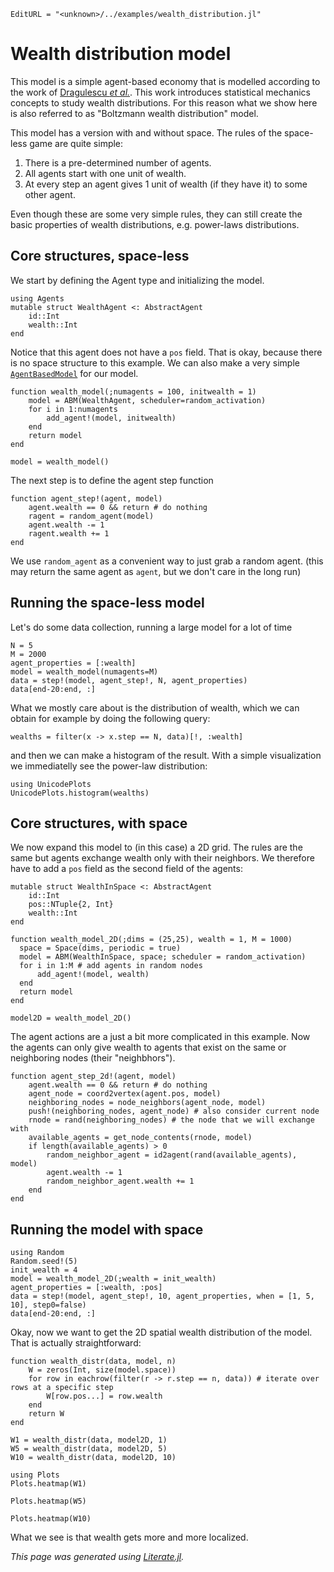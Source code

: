 ```@meta
EditURL = "<unknown>/../examples/wealth_distribution.jl"
```

# Wealth distribution model

This model is a simple agent-based economy that is modelled according
to the work of [Dragulescu *et al.*](https://arxiv.org/abs/cond-mat/0211175).
This work introduces statistical mechanics concepts to study wealth distributions.
For this reason what we show here is also referred to as "Boltzmann wealth
distribution" model.

This model has a version with and without space.
The rules of the space-less game are quite simple:
1. There is a pre-determined number of agents.
2. All agents start with one unit of wealth.
3. At every step an agent gives 1 unit of wealth (if they have it) to some other agent.

Even though these are some very simple rules, they can still create the basic
properties of wealth distributions, e.g. power-laws distributions.

## Core structures, space-less
We start by defining the Agent type and initializing the model.

```@example wealth_distribution
using Agents
mutable struct WealthAgent <: AbstractAgent
    id::Int
    wealth::Int
end
```

Notice that this agent does not have a `pos` field. That is okay, because
there is no space structure to this example.
We can also make a very simple [`AgentBasedModel`](@ref) for our model.

```@example wealth_distribution
function wealth_model(;numagents = 100, initwealth = 1)
    model = ABM(WealthAgent, scheduler=random_activation)
    for i in 1:numagents
        add_agent!(model, initwealth)
    end
    return model
end

model = wealth_model()
```

The next step is to define the agent step function

```@example wealth_distribution
function agent_step!(agent, model)
    agent.wealth == 0 && return # do nothing
    ragent = random_agent(model)
    agent.wealth -= 1
    ragent.wealth += 1
end
```

We use `random_agent` as a convenient way to just grab a random agent.
(this may return the same agent as `agent`, but we don't care in the long run)

## Running the space-less model
Let's do some data collection, running a large model for a lot of time

```@example wealth_distribution
N = 5
M = 2000
agent_properties = [:wealth]
model = wealth_model(numagents=M)
data = step!(model, agent_step!, N, agent_properties)
data[end-20:end, :]
```

What we mostly care about is the distribution of wealth,
which we can obtain for example by doing the following query:

```@example wealth_distribution
wealths = filter(x -> x.step == N, data)[!, :wealth]
```

and then we can make a histogram of the result.
With a simple visualization we immediatelly see the power-law distribution:

```@example wealth_distribution
using UnicodePlots
UnicodePlots.histogram(wealths)
```

## Core structures, with space
We now expand this model to (in this case) a 2D grid. The rules are the same
but agents exchange wealth only with their neighbors.
We therefore have to add a `pos` field as the second field of the agents:

```@example wealth_distribution
mutable struct WealthInSpace <: AbstractAgent
    id::Int
    pos::NTuple{2, Int}
    wealth::Int
end

function wealth_model_2D(;dims = (25,25), wealth = 1, M = 1000)
  space = Space(dims, periodic = true)
  model = ABM(WealthInSpace, space; scheduler = random_activation)
  for i in 1:M # add agents in random nodes
      add_agent!(model, wealth)
  end
  return model
end

model2D = wealth_model_2D()
```

The agent actions are a just a bit more complicated in this example.
Now the agents can only give wealth to agents that exist on the same or
neighboring nodes (their "neighbhors").

```@example wealth_distribution
function agent_step_2d!(agent, model)
    agent.wealth == 0 && return # do nothing
    agent_node = coord2vertex(agent.pos, model)
    neighboring_nodes = node_neighbors(agent_node, model)
    push!(neighboring_nodes, agent_node) # also consider current node
    rnode = rand(neighboring_nodes) # the node that we will exchange with
    available_agents = get_node_contents(rnode, model)
    if length(available_agents) > 0
        random_neighbor_agent = id2agent(rand(available_agents), model)
        agent.wealth -= 1
        random_neighbor_agent.wealth += 1
    end
end
```

## Running the model with space

```@example wealth_distribution
using Random
Random.seed!(5)
init_wealth = 4
model = wealth_model_2D(;wealth = init_wealth)
agent_properties = [:wealth, :pos]
data = step!(model, agent_step!, 10, agent_properties, when = [1, 5, 10], step0=false)
data[end-20:end, :]
```

Okay, now we want to get the 2D spatial wealth distribution of the model.
That is actually straightforward:

```@example wealth_distribution
function wealth_distr(data, model, n)
    W = zeros(Int, size(model.space))
    for row in eachrow(filter(r -> r.step == n, data)) # iterate over rows at a specific step
        W[row.pos...] = row.wealth
    end
    return W
end

W1 = wealth_distr(data, model2D, 1)
W5 = wealth_distr(data, model2D, 5)
W10 = wealth_distr(data, model2D, 10)
```

```@example wealth_distribution
using Plots
Plots.heatmap(W1)
```

```@example wealth_distribution
Plots.heatmap(W5)
```

```@example wealth_distribution
Plots.heatmap(W10)
```

What we see is that wealth gets more and more localized.

*This page was generated using [Literate.jl](https://github.com/fredrikekre/Literate.jl).*

